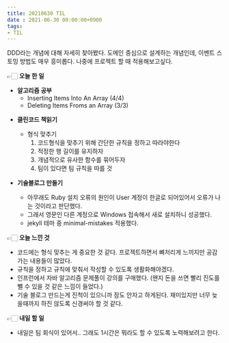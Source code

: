 ```yaml
---
title: 20210630 TIL
date : 2021-06-30 00:00:00+0900
tags:
- TIL
---
```


DDD라는 개념에 대해 자세히 찾아봤다. 도메인 중심으로 설계하는 개념인데, 이벤트 스토밍 방법도 매우 흥미롭다. 나중에 프로젝트 할 때 적용해보고싶다.

👉🏻 **오늘 한 일**
- **알고리즘 공부**
	- Inserting Items Into An Array (4/4)
	- Deleting Items Froms an Array (3/3)

* **클린코드 책읽기**
	- 형식 맞추기
		1. 코드형식을 맞추기 위해 간단한 규칙을 정하고 따라야한다
		2. 적정한 행 길이를 유지하자
		3. 개념적으로 유사한 함수를 묶어두자
		4. 팀이 있다면 팀 규칙을 따를 것

* **기술블로그 만들기**
	- 아무래도 Ruby 설치 오류의 원인이 User 계정이 한글로 되어있어서 오류가 나는 것이라고 판단했다.
	- 그래서 영문인 다른 계정으로 Windows 접속해서 새로 설치하니 성공했다.
	- jekyll 테마 중 minimal-mistakes 적용했다.

👉🏻 **오늘 느낀 것**
- 코드에는 형식 맞추는 게 중요한 것 같다. 프로젝트하면서 뼈저리게 느끼지만 공감가는 내용들이 많았다.
- 규칙을 정하고 규칙에 맞춰서 작성할 수 있도록 생활화해야겠다.
- 인프런에서 자바 알고리즘 문제풀이 강의를 구매했다. (왠지 돈을 쓰면 빨리 진도를 뺄 수 있을 것 같은 느낌이 들었다.)
- 기술 블로그 만드는게 진척이 있으니까 잠도 안자고 하게된다. 재미있지만 너무 늦을때까지 하진 않도록 신경써야 할 것 같다.

👉🏻 **내일 할 일**
- 내일은 팀 회식이 있어서.. 그래도 1시간은 뭐라도 할 수 있도록 노력해보려고 한다.